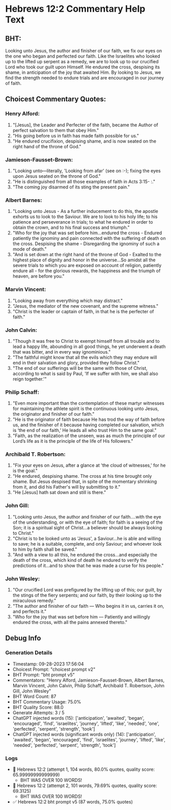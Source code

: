 # Hebrews 12:2 Commentary Help Text

## BHT:
Looking unto Jesus, the author and finisher of our faith, we fix our eyes on the one who began and perfected our faith. Like the Israelites who looked up to the lifted up serpent as a remedy, we are to look up to our crucified Lord who took our guilt upon Himself. He endured the cross, despising its shame, in anticipation of the joy that awaited Him. By looking to Jesus, we find the strength needed to endure trials and are encouraged in our journey of faith.

## Choicest Commentary Quotes:
### Henry Alford:
1. "[Jesus], the Leader and Perfecter of the faith, became the Author of perfect salvation to them that obey Him." 
2. "His going before us in faith has made faith possible for us." 
3. "He endured crucifixion, despising shame, and is now seated on the right hand of the throne of God."

### Jamieson-Fausset-Brown:
1. "Looking unto—literally,
	'Looking from afar' (see on  :-); fixing the eyes upon Jesus seated on the throne of God."
2. "He is distinguished from all those examples of faith in Acts 3:15- :."
3. "The coming joy disarmed of its sting the present pain."

### Albert Barnes:
1. "Looking unto Jesus - As a further inducement to do this, the apostle exhorts us to look to the Saviour. We are to look to his holy life; to his patience and perseverance in trials; to what he endured in order to obtain the crown, and to his final success and triumph."
2. "Who for the joy that was set before him...endured the cross - Endured patiently the ignominy and pain connected with the suffering of death on the cross. Despising the shame - Disregarding the ignominy of such a mode of death."
3. "And is set down at the right hand of the throne of God - Exalted to the highest place of dignity and honor in the universe...So amidst all the severe trials to which you are exposed on account of religion, patiently endure all - for the glorious rewards, the happiness and the triumph of heaven, are before you."

### Marvin Vincent:
1. "Looking away from everything which may distract."
2. "Jesus, the mediator of the new covenant, and the supreme witness."
3. "Christ is the leader or captain of faith, in that he is the perfecter of faith."

### John Calvin:
1. "Though it was free to Christ to exempt himself from all trouble and to lead a happy life, abounding in all good things, he yet underwent a death that was bitter, and in every way ignominious."
2. "The faithful might know that all the evils which they may endure will end in their salvation and glory, provided they follow Christ."
3. "The end of our sufferings will be the same with those of Christ, according to what is said by Paul, 'If we suffer with him, we shall also reign together.'"

### Philip Schaff:
1. "Even more important than the contemplation of these martyr witnesses for maintaining the athlete spirit is the continuous looking unto Jesus, the originator and finisher of our faith."
2. "He is the originator of faith because He has trod the way of faith before us, and the finisher of it because having completed our salvation, which is ‘the end of our faith,’ He leads all who trust Him to the same goal."
3. "Faith, as the realization of the unseen, was as much the principle of our Lord’s life as it is the principle of the life of His followers."

### Archibald T. Robertson:
1. "Fix your eyes on Jesus, after a glance at 'the cloud of witnesses,' for he is the goal."
2. "He endured, despising shame. The cross at his time brought only shame. But Jesus despised that, in spite of the momentary shrinking from it, and did his Father's will by submitting to it."
3. "He [Jesus] hath sat down and still is there."

### John Gill:
1. "Looking unto Jesus, the author and finisher of our faith....with the eye of the understanding, or with the eye of faith; for faith is a seeing of the Son; it is a spiritual sight of Christ...a believer should be always looking to Christ."
2. "Christ is to be looked unto as 'Jesus', a Saviour...he is able and willing to save; he is a suitable, complete, and only Saviour; and whoever look to him by faith shall be saved."
3. "And with a view to all this, he endured the cross...and especially the death of the cross, which kind of death he endured to verify the predictions of it...and to show that he was made a curse for his people."

### John Wesley:
1. "Our crucified Lord was prefigured by the lifting up of this; our guilt, by the stings of the fiery serpents; and our faith, by their looking up to the miraculous remedy."
2. "The author and finisher of our faith — Who begins it in us, carries it on, and perfects it."
3. "Who for the joy that was set before him — Patiently and willingly endured the cross, with all the pains annexed thereto."


## Debug Info
### Generation Details
- Timestamp: 09-28-2023 17:56:04
- Choicest Prompt: "choicest prompt v2"
- BHT Prompt: "bht prompt v5"
- Commentators: "Henry Alford, Jamieson-Fausset-Brown, Albert Barnes, Marvin Vincent, John Calvin, Philip Schaff, Archibald T. Robertson, John Gill, John Wesley"
- BHT Word Count: 87
- BHT Commentary Usage: 75.0%
- BHT Quality Score: 88.0
- Generate Attempts: 3 / 5
- ChatGPT injected words (15):
	['anticipation', 'awaited', 'began', 'encouraged', 'find', 'israelites', 'journey', 'lifted', 'like', 'needed', 'one', 'perfected', 'serpent', 'strength', 'took']
- ChatGPT injected words (significant words only) (14):
	['anticipation', 'awaited', 'began', 'encouraged', 'find', 'israelites', 'journey', 'lifted', 'like', 'needed', 'perfected', 'serpent', 'strength', 'took']

### Logs
- 🔄 Hebrews 12:2 (attempt 1, 104 words, 80.0% quotes, quality score: 65.99999999999999) 
	- BHT WAS OVER 100 WORDS!
- 🔄 Hebrews 12:2 (attempt 2, 101 words, 79.69% quotes, quality score: 69.3125) 
	- BHT WAS OVER 100 WORDS!
- ✅ Hebrews 12:2 bht prompt v5 (87 words, 75.0% quotes)